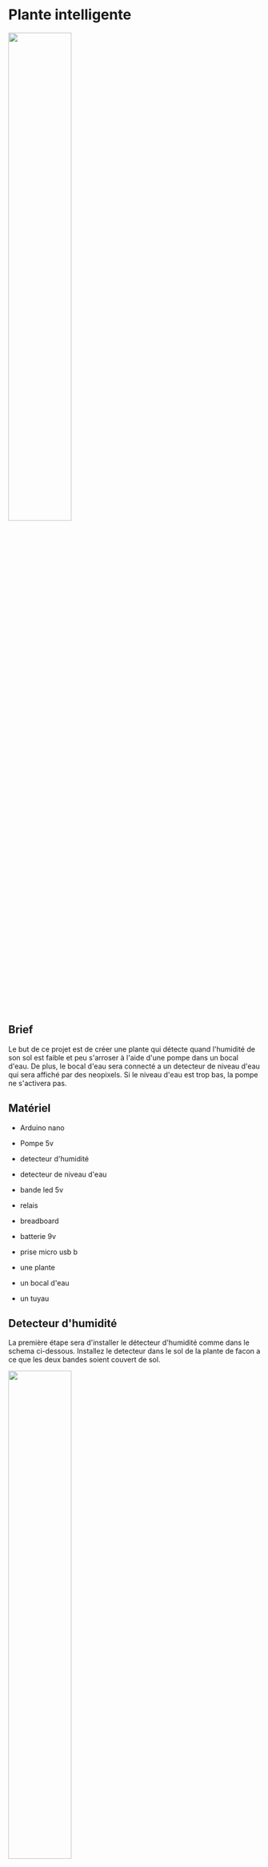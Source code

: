# Plante intelligente

<img src="https://github.com/apanin/kikicode-arduino/blob/master/plante%20intelligente/images/IMG_5577.JPG" width="50%" height="50%" />


## Brief
Le but de ce projet est de créer une plante qui détecte quand l'humidité de son sol est faible et peu s'arroser
à l'aide d'une pompe dans un bocal d'eau. De plus, le bocal d'eau sera connecté a un detecteur de niveau d'eau qui sera affiché par des neopixels.
Si le niveau d'eau est trop bas, la pompe ne s'activera pas.

## Matériel
* Arduino nano
* Pompe 5v
* detecteur d'humidité
* detecteur de niveau d'eau
* bande led 5v
* relais
* breadboard
* batterie 9v
* prise micro usb b

* une plante
* un bocal d'eau
* un tuyau


## Detecteur d'humidité

La première étape sera d'installer le détecteur d'humidité comme dans le schema ci-dessous. Installez le detecteur dans le sol de la plante de facon a ce que les deux bandes soient couvert de sol.

<img src="https://github.com/apanin/kikicode-arduino/blob/master/plante%20intelligente/images/hookup1.png" width="50%" height="50%" />


Commencer par tester les données obtenues par un detecteur d'humidite.

```c
#define DetecteurHumidite A2

void setup() {
	Serial.begin(9600);
	pinMode(DetecteurHumidite, INPUT);
}

void loop() {
	Serial.println(analogRead(DetecteurHumidite);
	delay(2000);	
}
```

Telechargez ce code sur l'arduino.
Une fois que le sensor est bien fonctionnel, notez la valeur du sol quand il est sec. Elle vous servira comme valeur de seuil darrosage plus tard. Une fois que cette valeur est notée, vous pouvez experimenter et faire observer les changement de mesure quand le sol est humide..

## définir une fonction pour détecter l'humidité
Dans notre cas particulier,on cherche a définir quand le sol doit être arrosé par la pompe et combien de temps la pompe doit etre activée, ces variables sont situées au début du code. Vous pouvez définir la variable seuilDeSecheresse comme étant la valeur notée dans l'étape précédante. 
	La fonction activer pompe sera définie plus tard.



```c
#define DetecteurHumidite A2

+ int seuilDeSecheresse;

+ float humidite;

void setup() {
	Serial.begin(9600);
	pinMode(DetecteurHumidite, INPUT);
}

void loop() {
	verifierHumidite();
	delay(2000);
}

+ void verifierHumidite(){
	+ //définir la fonction
+ }

void activerPompe(){
}
```

<details><summary>Voir la fonction </summary>
<p>

```c
void verifierHumidite(){
	humidite = analogRead(DetecteurHumidite);
	Serial.println(humidite);
	//si le sol est sec, activer la pompe
	if (humidite < seuilSecheresse ){
		activerPompe();
	}
}
```

</p>
</details>

## La pompe

### Ajouter les élements nécéssaire au circuit 

Dans cette étape, on utilise un relais ainsi que des batteries pour controller la pompe. Il est important que le la pompe soit submergée par l'eau.

<img src="https://github.com/apanin/kikicode-arduino/blob/master/plante%20intelligente/images/hookup2.png" width="50%" height="50%" />

Un relais est un interrupteur que l'on peut ouvrir et fermer à l'aide d'un signal electrique. Il permet a un element du circuit d'être alimenter par une source extérieur tout en étant activé par le microcontrolleur. Si vous vous interessez aux relais vous pouvez en lire plus [ici](https://diyi0t.com/relay-tutorial-for-arduino-and-esp8266/)


### Définir la fonction pour la pompe et le relais

Une fois le circuit completé, vous allez maintenant définir la fonction pour activer la pompe.

```c
#define DetecteurHumidite A2
+#define Relais 3

int seuilDeSecheresse;
+ int tempDarrosage;
void setup() {
	Serial.begin(9600);
	pinMode(DetecteurHumidite, INPUT);
}

void loop() {
	verifierHumidite();
	delay(2000);
}

void verifierHumidite(){
  //définir la fonction
}

+ void activerPompe(){
	+ //définir la fonction
+ }
```

<details><summary>Voir la fonction </summary>
<p>

```c
void activerPompe(){
	digitalWrite(Relais, HIGH);
	delay(tempsDarrosage);
	digitalWrite(Relais, LOW);
}
```
</p>
</details>

Attention, ne testez pas la pompe a l'exterieur de l'eau

## Mettre le détecteur de niveau d'eau

Ajoutez les élements suivants au circuit

<img src="https://github.com/apanin/kikicode-arduino/blob/master/plante%20intelligente/images/hookup3.png" width="50%" height="50%" />

Une fois que les elements sont ajoutés faites une fonction pour calculer le niveau d'eau.
Ouvrez un autre onglet et faites notez les valeurs en fonction de 3 niveaux d'eau différents (bas, moyen, haut). Ces valeurs serviront d'intervales pour la fonction de la prochaine étape.

```c
#define DetecteurHumidite A2

void setup() {
	Serial.begin(9600);
	pinMode(DetecteurHumidite, INPUT);
}

void loop() {
	Serial.println(analogRead(DetecteurHumidite);
	delay(2000);	
}
```

Une fois que vous avez noté les resultats vous pouvez faire une fonction 
```c
#define DetecteurHumidite A2
#define Relais 3
#define DetecteurNiveauDeau A3

int seuilDeSecheresse = 700;
int tempDarrosage = 500;

float humidite;
float niveauDeau;

void setup() {
	Serial.begin(9600);
	pinMode(DetecteurHumidite, INPUT);
}

void loop() {
	verifierHumidite();
	delay(2000);
}

void verifierHumidite(){
	+//définir la fonction
}

void activerPompe(){
	//définir la fonction
}

void verifierNiveauDeau(){
	void verifierNiveauDeau(){
		niveauDeau = analogRead(DetecteurNiveau);
		if (niveauDeau<=480){ 
			//rien pour l'instant
		}
		else if (niveauDeau>480 && niveauDeau<=705){ 
			// rien pour l'instant
		}
		else if (niveauDeau>705){ 
			// rien pour l'instant
		}
	}
```

## Detail sur la fonction activer pompe

maintenant que nous avons le niveau de l'eau et nous savons que si elle fonctionne sans eau elle se brise, modifiez la fonction verifierHumidité par celle ci.

```c
void verifierHumidite(){
	humidite = analogRead(DetecteurHumidite);
	Serial.println(humidite);
	//si le sol est sec, activer la pompe
	if (humidite < seuilSecheresse && niveauDeau > 480){
		activerPompe();
	}
}
```

## Ajouter les LEDS

Ajouter les neopixels au circuit

<img src="https://github.com/apanin/kikicode-arduino/blob/master/plante%20intelligente/images/hookup4.png" width="50%" height="50%" />

### Modification du code

définir des couleurs dans l'en-tête. Chaque couleur est définie en fonction de (rouge, vert, bleu),
chacune des valeurs est un int de 0 à 255.

```c
#include <Adafruit_NeoPixel.h>

#define Led A0

#define ROUGE pixels.Color(255, 0, 0)
#define JAUNE pixels.Color(255, 150, 0)
#define VERT pixels.Color(0, 255, 0)
#define BLEU pixels.Color(0, 0, 255)
```

vous pouvez utiliser les couleurs comme telles, mais vous pouvez aussi définir vos propres couleurs.

### ajouter les changements de couleur au code.

Modifiez verifierNiveauDeau() afin que les leds affichent rouge quand le niveau d'eau est bas, jaune quand il est moyen et rouge quand il est bas.

Modifiez activerPompe() pour que les leds affichent bleu quand la pompe est activée.

Pour changer les couleurs des neopixels, vous pouvez utiliser les lignes suivantes
```c
pixels.clear();
pixels.fill(COULEUR);
pixels.show();
```

## Résultat

![Demo](https://github.com/apanin/kikicode-arduino/blob/master/plante%20intelligente/images/Animated%20GIF-downsized_large.gif)

<details><summary>Voir le code entier </summary>
<p>

```c
#include <Adafruit_NeoPixel.h>

#define Led A0
#define DetecteurHumidite A2
#define DetecteurNiveau A3
#define Relais 3

float humidite;
float niveauDeau;
int seuilSecheresse = 700;
int tempsDarrosage = 500;

#define ROUGE pixels.Color(255, 0, 0)
#define JAUNE pixels.Color(255, 150, 0)
#define VERT pixels.Color(0, 255, 0)
#define BLEU pixels.Color(0, 0, 255)

	
Adafruit_NeoPixel pixels(5, Led, NEO_GRB + NEO_KHZ800);

void setup() {
	Serial.begin(9600);
	//initializer les bandes de pixels
	pixels.begin();
	//definir les modes des pins
	pinMode(Relais, OUTPUT);
	pinMode(DetecteurHumidite, INPUT);
	pinMode(DetecteurNiveau, INPUT);
}

void loop() {
	verifierNiveauDeau();
	verifierHumidite();
	delay(500);
}

void verifierNiveauDeau(){
		pixels.clear();
		niveauDeau = analogRead(DetecteurNiveau);
		if (niveauDeau<=200){ 
			pixels.fill(ROUGE);
		}
		else if (niveauDeau>200 && niveauDeau<=400){ 
			pixels.fill(JAUNE);
		}
		else if (niveauDeau>400){ 
			pixels.fill(VERT);
		}
		pixels.show();
		delay(5000);
}


void verifierHumidite(){
	humidite = analogRead(DetecteurHumidite);

	//si le sol est sec, activer la pompe
	if (humidite < seuilSecheresse ){
		activerPompe();
	}
}

void activerPompe(){
	digitalWrite(Relais, HIGH);
	pixels.clear();
	pixels.fill(BLEU);
	pixels.show();
	delay(tempsDarrosage);
	digitalWrite(Relais, LOW);
}
```
</p>
</details>